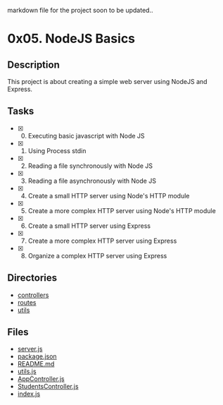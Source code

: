 markdown file for the project soon to be updated..
# 0x05. NodeJS Basics

## Description
This project is about creating a simple web server using NodeJS and Express.

## Tasks
- [x] 0. Executing basic javascript with Node JS
- [x] 1. Using Process stdin
- [x] 2. Reading a file synchronously with Node JS
- [x] 3. Reading a file asynchronously with Node JS
- [x] 4. Create a small HTTP server using Node's HTTP module
- [x] 5. Create a more complex HTTP server using Node's HTTP module
- [x] 6. Create a small HTTP server using Express
- [x] 7. Create a more complex HTTP server using Express
- [x] 8. Organize a complex HTTP server using Express

## Directories
- [controllers](./controllers)
- [routes](./routes)
- [utils](./utils)

## Files
- [server.js](./server.js)
- [package.json](./package.json)
- [README.md](./README.md)
- [utils.js](./utils.js)
- [AppController.js](./controllers/AppController.js)
- [StudentsController.js](./controllers/StudentsController.js)
- [index.js](./routes/index.js)
